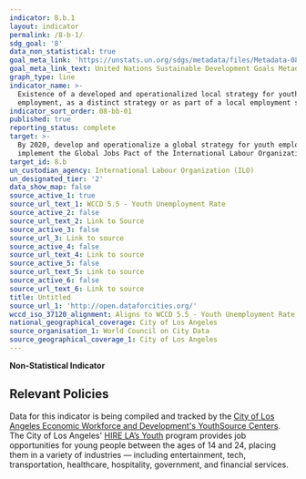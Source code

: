 ```yaml
---
indicator: 8.b.1
layout: indicator
permalink: /8-b-1/
sdg_goal: '8'
data_non_statistical: true
goal_meta_link: 'https://unstats.un.org/sdgs/metadata/files/Metadata-08-0b-01.pdf'
goal_meta_link_text: United Nations Sustainable Development Goals Metadata (pdf 525kB)
graph_type: line
indicator_name: >-
  Existence of a developed and operationalized local strategy for youth
  employment, as a distinct strategy or as part of a local employment strategy
indicator_sort_order: 08-bb-01
published: true
reporting_status: complete
target: >-
  By 2020, develop and operationalize a global strategy for youth employment and
  implement the Global Jobs Pact of the International Labour Organization
target_id: 8.b
un_custodian_agency: International Labour Organization (ILO)
un_designated_tier: '2'
data_show_map: false
source_active_1: true
source_url_text_1: WCCD 5.5 - Youth Unemployment Rate
source_active_2: false
source_url_text_2: Link to Source
source_active_3: false
source_url_3: Link to source
source_active_4: false
source_url_text_4: Link to source
source_active_5: false
source_url_text_5: Link to source
source_active_6: false
source_url_text_6: Link to source
title: Untitled
source_url_1: 'http://open.dataforcities.org/'
wccd_iso_37120_alignment: Aligns to WCCD 5.5 - Youth Unemployment Rate
national_geographical_coverage: City of Los Angeles
source_organisation_1: World Council on City Data
source_geographical_coverage_1: City of Los Angeles
---
```

**Non-Statistical Indicator**

## Relevant Policies

Data for this indicator is being compiled and tracked by the [City of Los Angeles Economic Workforce and Development's YouthSource Centers](http://ewddlacity.com/index.php/employment-services/youth-age-16-24/youthsource-centers). The City of Los Angeles' [HIRE LA’s Youth](https://www.hirelayouth.com/) program provides job opportunities for young people between the ages of 14 and 24, placing them in a variety of industries — including entertainment, tech, transportation, healthcare, hospitality, government, and financial services.
